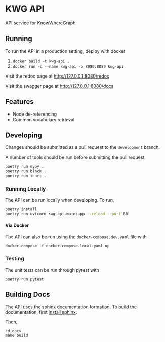 # KWG API

API service for KnowWhereGraph

## Running

To run the API in a production setting, deploy with docker
1. `docker build -t kwg-api .`
2. `docker run -d --name kwg-api -p 8080:8080 kwg-api`

Visit the redoc page at http://127.0.0.1:8080/redoc

Visit the swagger page at http://127.0.0.1:8080/docs

## Features

- Node de-referencing
- Common vocabulary retrieval

## Developing

Changes should be submitted as a pull request to the `development` branch.

A number of tools should be run before submitting the pull request.

```bash
poetry run mypy .
poetry run black .
poetry run isort .
```

### Running Locally

The API can be run locally when developing. To run,

```bash
poetry install
poetry run uvicorn kwg_api.main:app --reload --port 80
```

#### Via Docker

The API can also be run using the `docker-compose.dev.yaml` file with

```commandline
docker-compose -f docker-compose.local.yaml up
```

### Testing

The unit tests can be run through pytest with

```commandline
poetry run pytest
```

## Building Docs

The API uses the sphinx documentation formation. To build the documentation, first [install sphinx](https://www.sphinx-doc.org/en/master/usage/installation.html).

Then,

```commandline
cd docs
make build
```
